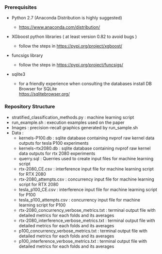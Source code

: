 ### Prerequisites

- Python 2.7 (Anaconda Distribution is highly suggested)
  - https://www.anaconda.com/distribution/

- XGboost python libraries ( at least version 0.82 to avoid bugs  )
  - follow the steps in https://pypi.org/project/xgboost/

- funcsigs library
  - follow the steps in https://pypi.org/project/funcsigs/

- sqlite3
  - for a friendly experience when consulting the databases install DB Browser for SQLite   
    https://sqlitebrowser.org/
  

### Repository Structure

- stratified_classification_methods.py :  machine learning script
- run_example.sh :  execution examples used on the paper
- Images : precision-recall graphics generated by run_sample.sh
- Data : 
  - kernels-P100.db : sqlite database containing nvprof raw kernel data outputs for tesla P100 experiments
  - kernels-rtx2080.db :  sqlite database containing nvprof raw kernel data outputs for rtx 2080 experiments	
  - querry.sql :  Querries used to create input files for machine learning script
  - rtx-2080_CE.csv : interference input file for machine learning script for RTX 2080 
  - rtx-2080_attempts.csv : concurrency input file for machine learning script for RTX 2080    
  - tesla_p100_CE.csv : interference input file for machine learning script for P100
  - tesla_p100_attempts.csv : concurrency input file for machine learning script for P100
  - rtx-2080_concurrency_verbose_metrics.txt :  terminal output file with detailed metrics for each folds and its averages
  - rtx-2080_interference_verbose_metrics.txt : terminal output file with detailed metrics for each folds and its averages   
  - p100_concurrency_verbose_metrics.txt :  terminal output file with detailed metrics for each folds and its averages
  - p100_interference_verbose_metrics.txt : terminal output file with detailed metrics for each folds and its averages

